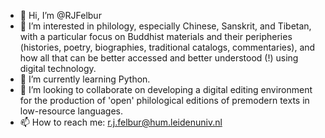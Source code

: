 - 👋 Hi, I’m @RJFelbur
- 👀 I’m interested in philology, especially Chinese, Sanskrit, and Tibetan, with a particular focus on Buddhist materials and their peripheries (histories, poetry, biographies, traditional catalogs, commentaries), and how all that can be better accessed and better understood (!) using digital technology.
- 🌱 I’m currently learning Python.
- 💞️ I’m looking to collaborate on developing a digital editing environment for the production of 'open' philological editions of premodern texts in low-resource languages.
- 📫 How to reach me: r.j.felbur@hum.leidenuniv.nl

<!---
RJFelbur/RJFelbur is a ✨ special ✨ repository because its `README.md` (this file) appears on your GitHub profile.
You can click the Preview link to take a look at your changes.
--->
